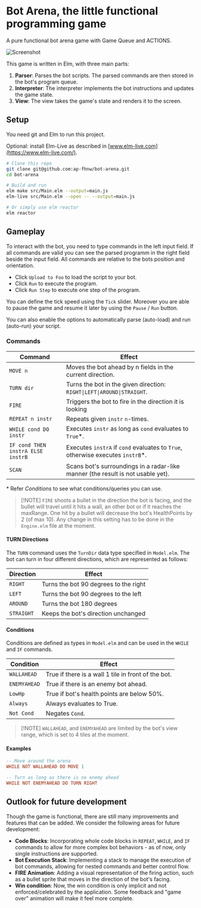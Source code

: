 # Bot Arena, the little functional programming game

A pure functional bot arena game with Game Queue and ACTIONS.

![Screenshot](./Screenshot.jpg)

This game is written in Elm, with three main parts:

1. **Parser**: Parses the bot scripts. The parsed commands are then stored in the bot's program queue.
2. **Interpreter**: The interpreter implements the bot instructions and updates the game state.
3. **View**: The view takes the game's state and renders it to the screen.

## Setup

You need git and Elm to run this project.

Optional: install Elm-Live as described in [www.elm-live.com](https://www.elm-live.com/).

```sh
# Clone this repo
git clone git@github.com:ap-fhnw/bot-arena.git
cd bot-arena

# Build and run
elm make src/Main.elm --output=main.js
elm-live src/Main.elm --open -- --output=main.js

# Or simply use elm reactor
elm reactor
```

## Gameplay

To interact with the bot, you need to type commands in the left input field. If all commands are valid you can see the parsed programm in the right field beside the input field. All commands are relative to the bots position and orientation.

- Click `Upload to Foo` to load the script to your bot.
- Click `Run` to execute the program.
- Click `Run Step` to execute one step of the program.

You can define the tick speed using the `Tick` slider. Moreover you are able to pause the game and resume it later by using the `Pause` / `Run` button.

You can also enable the options to automatically parse (auto-load) and run (auto-run) your script.

### Commands

|Command          |Effect|
|-----------------------|------|
|`MOVE n`               |Moves the bot ahead by n fields in the current direction. |
|`TURN dir`             |Turns the bot in the given direction: `RIGHT\|LEFT\|AROUND\|STRAIGHT`. |
|`FIRE`                 |Triggers the bot to fire in the direction it is looking|
|`REPEAT n instr`       |Repeats given `instr` `n`-times.|
|`WHILE cond DO instr`  |Executes `instr` as long as `cond` evaluates to `True`\*. |
|`IF cond THEN instrA ELSE instrB` |Executes `instrA` if `cond` evaluates to `True`, otherwise executes `instrB`\*.|
|`SCAN`                 |Scans bot's surroundings in a radar-like manner (the result is not usable yet). |

\* Refer *Conditions* to see what conditions/queries you can use.

> [!NOTE] `FIRE` shoots a bullet in the direction the bot is facing, and the bullet will travel until it hits a wall, an other bot or if it reaches the maxRange. One hit by a bullet will decrease the bot's HealthPoints by 2 (of max 10). Any change in this setting has to be done in the `Engine.elm` file at the moment.

#### TURN Directions

The `TURN` command uses the `TurnDir` data type specified in `Model.elm`. The bot can turn in four different directions, which are represented as follows:

|Direction |Effect|
|----------|------|
|`RIGHT`   |Turns the bot 90 degrees to the right|
|`LEFT`    |Turns the bot 90 degrees to the left|
|`AROUND`  |Turns the bot 180 degrees|
|`STRAIGHT`|Keeps the bot's direction unchanged|

#### Conditions

Conditions are defined as types in `Model.elm` and can be used in the `WHILE` and `IF` commands. 

|Condition        |Effect|
|-----------------|------|
|`WALLAHEAD`      |True if there is a wall 1 tile in front of the bot.|
|`ENEMYAHEAD`     |True if there is an enemy bot ahead.|
|`LowHp`          |True if bot's health points are below 50%. |
|`Always`         |Always evaluates to True.|
|`Not Cond`      |Negates `Cond`.|

> [!NOTE] `WALLAHEAD`, and `ENEMYAHEAD` are limited by the bot's view range, which is set to 4 tiles at the moment.

#### Examples

```elm 
-- Move around the arena
WHILE NOT WALLAHEAD DO MOVE 1

-- Turn as long as there is no enemy ahead
WHILE NOT ENEMYAHEAD DO TURN RIGHT
```

## Outlook for future development

Though the game is functional, there are still many improvements and features that can be added. We consider the following areas for future development:

- **Code Blocks**: Incorporating whole code blocks in `REPEAT`, `WHILE`, and `IF` commands to allow for more complex bot behaviors - as of now, only single instructions are supported.
- **Bot Execution Stack**: Implementing a stack to manage the execution of bot commands, allowing for nested commands and better control flow.
- **FIRE Animation**: Adding a visual representation of the firing action, such as a bullet sprite that moves in the direction of the bot's facing.
- **Win condition**: Now, the win condition is only implicit and not enforced/celebrated by the application. Some feedback and "game over" animation will make it feel more complete.